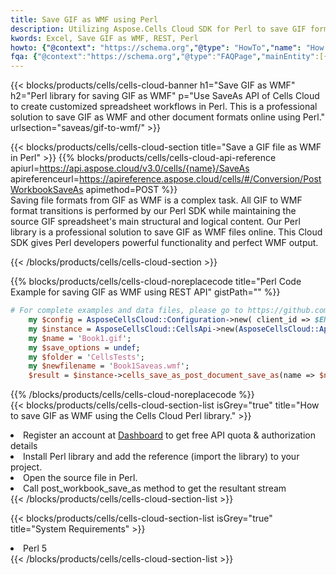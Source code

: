 ```yaml
---
title: Save GIF as WMF using Perl 
description: Utilizing Aspose.Cells Cloud SDK for Perl to save GIF format file as WMF format file. 
kwords: Excel, Save GIF as WMF, REST, Perl
howto: {"@context": "https://schema.org","@type": "HowTo","name": "How to save GIF as WMF using the Cells Cloud Perl library.","description": "How to save GIF as WMF using the Cells Cloud Perl library.","image": {"@type": "ImageObject"},"url": "/perl/saveas/gif-to-wmf/","step": [{ "@type": "HowToStep","name": "How to save GIF as WMF using the Cells Cloud Perl library. step 1", "image": {"@type": "ImageObject",},"url": "/perl/saveas/gif-to-wmf/","text": "Register an account at <a href='https://dashboard.aspose.cloud/'>Dashboard</a> to get free API quota & authorization details",},{ "@type": "HowToStep","name": "How to save GIF as WMF using the Cells Cloud Perl library. step 1", "image": {"@type": "ImageObject",},"url": "/perl/saveas/gif-to-wmf/","text": "Install Perl library and add the reference (import the library) to your project.",},{ "@type": "HowToStep","name": "How to save GIF as WMF using the Cells Cloud Perl library. step 1", "image": {"@type": "ImageObject",},"url": "/perl/saveas/gif-to-wmf/","text": "Open the source file in Perl.",},{ "@type": "HowToStep","name": "How to save GIF as WMF using the Cells Cloud Perl library. step 1", "image": {"@type": "ImageObject",},"url": "/perl/saveas/gif-to-wmf/","text": "Call post_workbook_save_as method to get the resultant stream",}, ],"supply": {"@type": "HowToSupply","name": "document"},"tool": [{"@type": "HowToTool","name": "VIM, Visual Studio Code, Eclipse"},{"@type": "HowToTool","name": "Aspose Cells"}],"totalTime": "PT6M"}
fqa: {"@context":"https://schema.org","@type":"FAQPage","mainEntity":[{"@type":"Question","name":"Why save file as other formats file in C# using REST API?","acceptedAnswer":{"@type":"Answer","text":"Documents are encoded in many ways, and some files may be incompatible with the software you use. To open and read such files, just save them as appropriate file formats.<br/><ol><li>Install .NET SDK and add the reference (import the library) to your project.</li><li>Open the source file in C# using REST API.</li><li>Call the PostWorkbookSaveAsRequest() method, passing an output filename with required extension.</li><li>Get the result of save as a separate file.</li></ol>"}},{"@type":"Question","name":"What file formats can I save as with your C# library?","acceptedAnswer":{"@type":"Answer","text":"We support a variety of file formats for conversion using .NET library, including XLSX, Excel, xls , PDF, CSV, HTML, Markdown, XML, PNG, JPG, TIFF, Json, TXT and many more."}},{"@type":"Question","name":"What is the maximum allowed file size for conversion using this .NET library?","acceptedAnswer":{"@type":"Answer","text":"There are no file size limits for format conversions using .NET library."}}]}
---
```



{{< blocks/products/cells/cells-cloud-banner h1="Save GIF as WMF" h2="Perl library for saving GIF as WMF" p="Use SaveAs API of Cells Cloud to create customized spreadsheet workflows in Perl. This is a professional solution to save GIF as WMF and other document formats online using Perl." urlsection="saveas/gif-to-wmf/" >}}

{{< blocks/products/cells/cells-cloud-section  title="Save a GIF file as WMF in Perl" >}}
{{% blocks/products/cells/cells-cloud-api-reference  apiurl=https://api.aspose.cloud/v3.0/cells/{name}/SaveAs  apireferenceurl=https://apireference.aspose.cloud/cells/#/Conversion/PostWorkbookSaveAs  apimethod=POST %}}
<br/>
Saving file formats from GIF as WMF is a complex task. All GIF to WMF format transitions is performed by our Perl SDK while maintaining the source GIF spreadsheet's main structural and logical content. Our Perl library is a professional solution to save GIF as WMF files online. This Cloud SDK gives Perl developers powerful functionality and perfect WMF output.

{{< /blocks/products/cells/cells-cloud-section >}}

{{% blocks/products/cells/cells-cloud-noreplacecode title="Perl Code Example for saving GIF as WMF using REST API" gistPath="" %}}
  
```perl
# For complete examples and data files, please go to https://github.com/aspose-cells-cloud/aspose-cells-cloud-perl/
    my $config = AsposeCellsCloud::Configuration->new( client_id => $ENV{'ProductClientId'}, client_secret => $ENV{'ProductClientSecret'});
    my $instance = AsposeCellsCloud::CellsApi->new(AsposeCellsCloud::ApiClient->new( $config));
    my $name = 'Book1.gif';
    my $save_options = undef;
    my $folder = 'CellsTests';
    my $newfilename = 'Book1Saveas.wmf';
    $result = $instance->cells_save_as_post_document_save_as(name => $name,save_options => $save_options, newfilename => $newfilename, folder => $folder);
```
  
{{% /blocks/products/cells/cells-cloud-noreplacecode  %}}
<br/>
{{< blocks/products/cells/cells-cloud-section-list isGrey="true"  title="How to save GIF as WMF using the Cells Cloud Perl library." >}}
<li>Register an account at <a href="https://dashboard.aspose.cloud/">Dashboard</a> to get free API quota & authorization details</li>
<li>Install Perl library and add the reference (import the library) to your project.</li>
<li>Open the source file in Perl.</li>
<li>Call post_workbook_save_as method to get the resultant stream</li>
{{< /blocks/products/cells/cells-cloud-section-list >}}

{{< blocks/products/cells/cells-cloud-section-list isGrey="true"  title="System Requirements" >}}
<li>Perl 5</li>
{{< /blocks/products/cells/cells-cloud-section-list >}}
